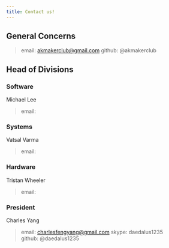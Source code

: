 ```yaml
---
title: Contact us!
---
```

## General Concerns
  > email: <akmakerclub@gmail.com>
  > github: @akmakerclub
## Head of Divisions
### Software
Michael Lee
  > email:
### Systems
Vatsal Varma
  > email:
### Hardware
Tristan Wheeler
  > email:
    
### President
Charles Yang
  > email: <charlesfengyang@gmail.com>
  > skype: daedalus1235  
  > github: @daedalus1235
